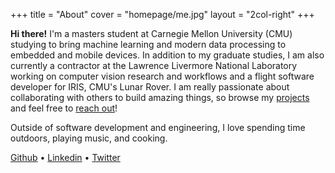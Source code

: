 +++
title = "About"
cover = "homepage/me.jpg"
layout = "2col-right"
+++

**Hi there!** I'm a masters student at Carnegie Mellon University (CMU) studying to bring machine learning and modern data processing to embedded and mobile devices.
In addition to my graduate studies, I am also currently a contractor at the Lawrence Livermore National Laboratory working on computer vision research and workflows and a flight software developer for IRIS, CMU's Lunar Rover. 
I am really passionate about collaborating with others to build amazing things, so browse my [projects](/portfolio) and feel free to [reach out](#contact)!

Outside of software development and engineering, I love spending time outdoors, playing music, and cooking.

[Github](https://github.com/justinnuwin) • [Linkedin](https://www.linkedin.com/in/justinnuwin/) • [Twitter](https://twitter.com/justinnuwin)

